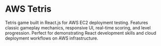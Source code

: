 # AWS Tetris
Tetris game built in React.js for AWS EC2 deployment testing. Features classic gameplay mechanics, responsive UI, real-time scoring, and level progression. Perfect for demonstrating React development skills and cloud deployment workflows on AWS infrastructure.
